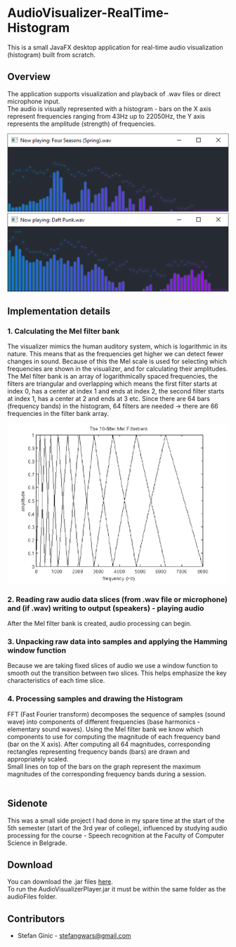 # AudioVisualizer-RealTime-Histogram
This is a small JavaFX desktop application for real-time audio visualization (histogram) built from scratch.

## Overview
The application supports visualization and playback of .wav files or direct microphone input.
<br> The audio is visually represented with a histogram - bars on the X axis represent frequencies ranging from 43Hz up to 22050Hz, the Y axis represents the amplitude (strength) of frequencies.

![Alt text](images/pic3.png?raw=true "")
![Alt text](images/pic4.png?raw=true "")


## Implementation details<br>
### 1. Calculating the Mel filter bank
The visualizer mimics the human auditory system, which is logarithmic in its nature. This means that as the frequencies get higher we can detect fewer changes in sound. Because of this the Mel scale is used for selecting which frequencies are shown in the visualizer, and for calculating their amplitudes. The Mel filter bank is an array of logarithmically spaced frequencies, the filters are triangular and overlapping which means the first filter starts at index 0, has a center at index 1 and ends at index 2, the second filter starts at index 1, has a center at 2 and ends at 3 etc. Since there are 64 bars (frequency bands) in the histogram, 64 filters are needed -> there are 66 frequencies in the filter bank array.

![Alt text](images/melbank.png?raw=true "10 filter example")

### 2. Reading raw audio data slices (from .wav file or microphone) and (if .wav) writing to output (speakers) - playing audio
After the Mel filter bank is created, audio processing can begin.
### 3. Unpacking raw data into samples and applying the Hamming window function
Because we are taking fixed slices of audio we use a window function to smooth out the transition between two slices. This helps emphasize the key characteristics of each time slice.
### 4. Processing samples and drawing the Histogram
FFT (Fast Fourier transform) decomposes the sequence of samples (sound wave) into components of different frequencies (base harmonics - elementary sound waves). Using the Mel filter bank we know which components to use for computing the magnitude of each frequency band (bar on the X axis). After computing all 64 magnitudes, corresponding rectangles representing frequency bands (bars) are drawn and appropriately scaled.
<br>Small lines on top of the bars on the graph represent the maximum magnitudes of the corresponding frequency bands during a session.<br><br>

## Sidenote
This was a small side project I had done in my spare time at the start of the 5th semester (start of the 3rd year of college), influenced by studying audio processing for the course - Speech recognition at the Faculty of Computer Science in Belgrade.

## Download
You can download the .jar files [here](downloads/AudioVisualizerHistogram.zip).<br>
To run the AudioVisualizerPlayer.jar it must be within the same folder as the audioFiles folder.

## Contributors
- Stefan Ginic - <stefangwars@gmail.com>
